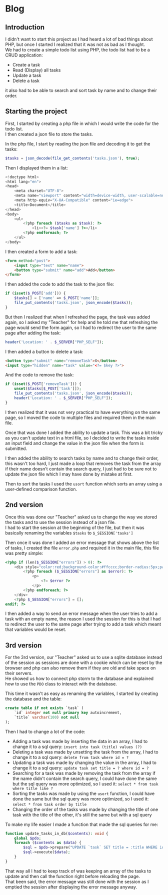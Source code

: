 # Blog <Badge type="tip" text="PHP" />

## Introduction
I didn't want to start this project as I had heard a lot of bad things about PHP, but once I started I realized that it was not as bad as I thought.\
We had to create a simple todo list using PHP, the todo list had to be a CRUD application:
- Create a task
- Read (Display) all tasks
- Update a task
- Delete a task

it also had to be able to search and sort task by name and to change their order.

## Starting the project
First, I started by creating a php file in which I would write the code for the todo list.\
I then created a json file to store the tasks.

In the php file, I start by reading the json file and decoding it to get the tasks:
```php
$tasks = json_decode(file_get_contents('tasks.json'), true);
```
Then I displayed them in a list:
```php
<!doctype html>
<html lang="en">
<head>
    <meta charset="UTF-8">
    <meta name="viewport" content="width=device-width, user-scalable=no, initial-scale=1.0, maximum-scale=1.0, minimum-scale=1.0">
    <meta http-equiv="X-UA-Compatible" content="ie=edge">
    <title>Document</title>
</head>
<body>
    <ul>
        <?php foreach ($tasks as $task): ?>
            <li><?= $task['name'] ?></li>
        <?php endforeach; ?>
    </ul>
</body>
```
I then created a form to add a task:
```html
<form method="post">
    <input type="text" name="name">
    <button type="submit" name="add">Add</button>
</form>
```
I then added the code to add the task to the json file:
```php
if (isset($_POST['add'])) {
    $tasks[] = ['name' => $_POST['name']];
    file_put_contents('tasks.json', json_encode($tasks));
}
```
But then I realized that when I refreshed the page, the task was added again, so I asked my "Teacher" for help and he told me that refreshing the page would send the form again, so I had to redirect the user to the same page after adding the task:
```php
header('Location: ' . $_SERVER["PHP_SELF"]);
```
I then added a button to delete a task:

```html
<button type="submit" name="removeTask">X</button>
<input type="hidden" name="task" value="<?= $key ?>">
```
And the code to remove the task:
```php
if (isset($_POST['removeTask'])) {
    unset($tasks[$_POST['task']]);
    file_put_contents('tasks.json', json_encode($tasks));
    header('Location: ' . $_SERVER["PHP_SELF"]);
}
```
I then realized that it was not very practical to have everything on the same page, so I moved the code to multiple files and required them in the main file. 

Once that was done I added the ability to update a task. This was a bit tricky as you can't update text in a html file,
so I decided to write the tasks inside an input field and change the value in the json file when the form is submitted.

I then added the ability to search tasks by name and to change their order, this wasn't too hard, I just made a loop that removes the task from the array
if their name doesn't contain the search query, I just had to be sure not to update the json file which I may have done by mistake at first.

Then to sort the tasks I used the `usort` function which sorts an array using a user-defined comparison function.

## 2nd version
Once this was done our "Teacher" asked us to change the way we stored the tasks and to use the session instead of a json file.\
I had to start the session at the beginning of the file, but then it was basically renaming the variables `$tasks` to `$_SESSION['tasks']`

Then once it was done I added an error message that shows above the list of tasks, I created the file `error.php` and required it in the main file, this file was pretty simple:
```php
<?php if (len($_SESSION["errors"]) > 0): ?>
    <div style="color:red;background-color:#ffcccc;border-radius:5px;padding:5px;">
        <?php foreach ($_SESSION["errors"] as $error): ?>
            <p>
                <?= $error ?>
            </p>
        <?php endforeach; ?>
    </div>
    <?php $_SESSION["errors"] = [];
endif; ?>
```
I then added a way to send an error message when the user tries to add a task with an empty name, 
the reason I used the session for this is that I had to redirect the user to the same page after trying to add a task which meant that variables would be reset.

## 3rd version
For the 3rd version, our "Teacher" asked us to use a sqlite database instead of the session as sessions are done with a cookie which can be reset by the browser and php can also remove them if they are old and take space on their servers.\
He showed us how to connect php storm to the database and explained how to use the `PDO` class to interact with the database.

This time it wasn't as easy as renaming the variables, I started by creating the database and the table:
```sql
create table if not exists `task` (
    `id` integer not null primary key autoincrement,
    `title` varchar(100) not null
);
```
Then I had to change a lot of the code:
- Adding a task was made by inserting the data in an array, I had to change it to a sql query: `insert into task (title) values (?)`
- Deleting a task was made by unsetting the task from the array, I had to change it to a sql query: `delete from task where id = ?`
- Updating a task was made by changing the value in the array, I had to change it to a sql query: `update task set title = ? where id = ?`
- Searching for a task was made by removing the task from the array if the name didn't contain the search query, I could have done the same but the sql query was more optimized, so I used it: `select * from task where title like ?`
- Sorting the tasks was made by using the `usort` function, I could have done the same but the sql query was more optimized, so I used it: `select * from task order by title`
- Changing the order of the tasks was made by changing the title of one task with the title of the other, it's still the same but with a sql query

To make my life easier I made a function that made the sql queries for me:
```php
function update_tasks_in_db($contents): void {
    global $pdo;
    foreach ($contents as $data) {
        $sql = $pdo->prepare("UPDATE `task` SET title = :title WHERE id = :id");
        $sql->execute($data);
    }
}
```
That way all I had to keep track of was keeping an array of the tasks to update and then call the function right before reloading the page.\
That been said, the error message was still done with the session as I emptied the session after displaying the error message anyway.
